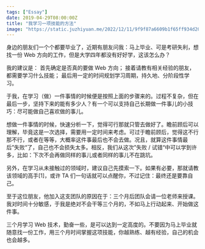 ```yaml
---
tags: ["Essay"]
date: 2019-04-29T08:00:00Z
title: "我学习一项技能的方法"
image: "https://static.juzhiyuan.me/2022/12/11/9f9f87a6609b1f65ff934d2080a0bcca.png"
---
```


身边的朋友们一个个都要毕业了，近期有朋友问我：马上毕业、可是考研失利，想找一份 Web 方向的工作，但是大学四年都没有好好学，这该怎么办？

我的建议是： 首先确定是否真的要做 Web 方向； 接着请教有相关经验的朋友，都需要学习什么技能； 最后用一定的时间规划学习周期，持久地、分阶段性学习。

于我，在学习（做）一件事情的时候便是按照上面的步骤来的。过程不复杂，但在最后一步，坚持下来的能有多少人？有一个可以支持自己长期做一件事儿的小技巧：尽可能做自己喜欢做的事儿。

想做一件事情的时候，快速分析一下，觉得可行那就只管去做好了。瞻前顾后可以理解，毕竟这是一次选择，需要用一定时间来考虑。可过于瞻前顾后，觉得这不行那不行，或者在等等，大概率这件事最后也不会去做。况且，就算这件事情最后”失败“了，自己也不会损失太多。相反，我们从这次”失败 / 试错“中可以学到许多，比如：下次不会再做同样的事儿或者同样的事儿不在跳坑。

另外，在学习从未接触过的领域时，建议自己先摸索一下。如果有必要，那就请教该领域的高手[1]，或许 TA 们一句话就可以点醒你，不过记住：最终还是要靠自己。

至于这位朋友，他加入这支团队的原因在于：三个月后团队会请一位老师来授课。我对时间十分敏感，于我是绝对不会干等三个月的，不如马上行动起来、开始做这件事。

三个月学习 Web 技术，勤奋一些，是可以达到一定高度的。不要因为马上毕业就随意找一份工作，用三个月时间掌握这项技能，你越熟练、越有经验，自己的机会也会越多。
